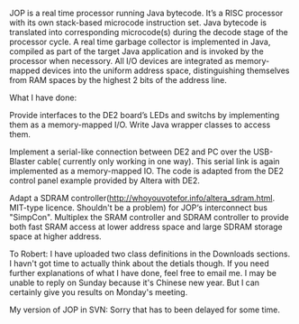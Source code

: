 JOP is a real time processor running Java bytecode. It’s a RISC processor with its own stack-based microcode instruction set. Java bytecode is translated into corresponding microcode(s) during the decode stage of the processor cycle. A real time garbage collector is implemented in Java, compiled as part of the target Java application and is invoked by the processor when necessory. All I/O devices are integrated as memory-mapped devices into the uniform address space, distinguishing themselves from RAM spaces by the highest 2 bits of the address line.

What I have done:

Provide interfaces to the DE2 board’s LEDs and switchs by implementing them as a memory-mapped I/O. Write Java wrapper classes to access them.

Implement a serial-like connection between DE2 and PC over the USB-Blaster cable( currently only working in one way). This serial link is again implemented as a memory-mapped IO. The code is adapted from the DE2 control panel example provided by Altera with DE2.

Adapt a SDRAM controller(http://whoyouvotefor.info/altera_sdram.html. MIT-type licence. Shouldn't be a problem) for JOP‘s interconnect bus "SimpCon". Multiplex the SRAM controller and SDRAM controller to provide both fast SRAM access at lower address space and large SDRAM storage space at higher address.



To Robert:
I have uploaded two class definitions in the Downloads sections. I havn't got time to actually think about the detials though.
If you need further explanations of what I have done, feel free to email me. I may be unable to reply on Sunday because it's Chinese new year. But I can certainly give you results on Monday's meeting.

My version of JOP in SVN: Sorry that has to been delayed for some time.